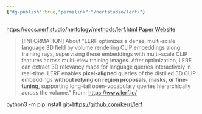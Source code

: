 ```yaml
---
{"dg-publish":true,"permalink":"/nerfstudio/lerf/"}
---
```


https://docs.nerf.studio/nerfology/methods/lerf.html
[Paper Website](https://www.lerf.io/)


> [!INFORMATION] About
> "LERF optimizes a dense, multi-scale language 3D field by volume rendering CLIP embeddings along training rays, supervising these embeddings with multi-scale CLIP features across multi-view training images. After optimization, LERF can extract 3D relevancy maps for language queries interactively in real-time. LERF enables **pixel-aligned** queries of the distilled 3D CLIP embeddings **without relying on region proposals, masks, or fine-tuning**, supporting long-tail open-vocabulary queries hierarchically across the volume."
> From: https://www.lerf.io/

python3 -m pip install git+https://github.com/kerrj/lerf